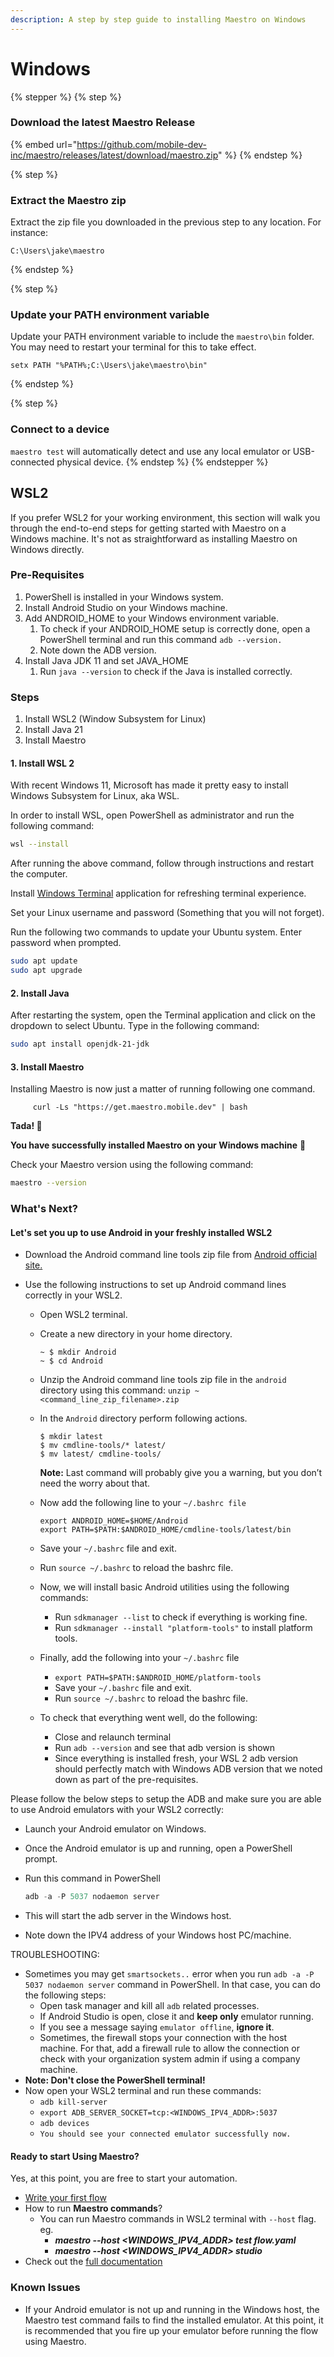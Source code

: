 ```yaml
---
description: A step by step guide to installing Maestro on Windows
---
```


# Windows

{% stepper %}
{% step %}

### Download the latest Maestro Release

{% embed url="https://github.com/mobile-dev-inc/maestro/releases/latest/download/maestro.zip" %}
{% endstep %}

{% step %}

### Extract the Maestro zip

Extract the zip file you downloaded in the previous step to any location. For instance:

```shell
C:\Users\jake\maestro
```

{% endstep %}

{% step %}

### Update your PATH environment variable

Update your PATH environment variable to include the `maestro\bin` folder. You may need to restart your terminal for this to take effect.

```
setx PATH "%PATH%;C:\Users\jake\maestro\bin"
```
{% endstep %}

{% step %}
### Connect to a device

`maestro test` will automatically detect and use any local emulator or USB-connected physical device.
{% endstep %}
{% endstepper %}

## WSL2

If you prefer WSL2 for your working environment, this section will walk you through the end-to-end steps for getting started with Maestro on a Windows machine. It's not as straightforward as installing Maestro on Windows directly.

### Pre-Requisites

1. PowerShell is installed in your Windows system.
2. Install Android Studio on your Windows machine.
3. Add ANDROID\_HOME to your Windows environment variable.
   1. To check if your ANDROID\_HOME setup is correctly done, open a PowerShell terminal and run this command `adb --version.`
   2. Note down the ADB version.
4. Install Java JDK 11 and set JAVA\_HOME
   1. Run `java --version` to check if the Java is installed correctly.

### Steps

1. Install WSL2 (Window Subsystem for Linux)
2. Install Java 21
3. Install Maestro

#### 1. Install WSL 2

With recent Windows 11, Microsoft has made it pretty easy to install Windows Subsystem for Linux, aka WSL.

In order to install WSL, open PowerShell as administrator and run the following command:

```bash
wsl --install
```

After running the above command, follow through instructions and restart the computer.

Install [Windows Terminal](https://github.com/microsoft/terminal) application for refreshing terminal experience.

Set your Linux username and password (Something that you will not forget).

Run the following two commands to update your Ubuntu system. Enter password when prompted.

```bash
sudo apt update
sudo apt upgrade
```

#### 2. Install Java

After restarting the system, open the Terminal application and click on the dropdown to select Ubuntu. Type in the following command:

```bash
sudo apt install openjdk-21-jdk
```

#### 3. Install Maestro

Installing Maestro is now just a matter of running following one command.

```shell
     curl -Ls "https://get.maestro.mobile.dev" | bash
```

**Tada! 🎉**

**You have successfully installed Maestro on your Windows machine** 🙌

Check your Maestro version using the following command:

```bash
maestro --version
```

### What's Next?

#### Let's set you up to use Android in your freshly installed WSL2

* Download the Android command line tools zip file from [Android official site.](https://developer.android.com/studio)
* Use the following instructions to set up Android command lines correctly in your WSL2.

  * Open WSL2 terminal.
  * Create a new directory in your home directory.

    ```shell
    ~ $ mkdir Android
    ~ $ cd Android
    ```

  * Unzip the Android command line tools zip file in the `android` directory using this command: `unzip ~<command_line_zip_filename>.zip`
  * In the  `Android` directory perform following actions.

    ```shell
    $ mkdir latest
    $ mv cmdline-tools/* latest/
    $ mv latest/ cmdline-tools/
    ```

    **Note:** Last command will probably give you a warning, but you don’t need the worry about that.

  * Now add the following line to your `~/.bashrc file`

    ```shell
    export ANDROID_HOME=$HOME/Android
    export PATH=$PATH:$ANDROID_HOME/cmdline-tools/latest/bin
    ```

  * Save your `~/.bashrc` file and exit.
  * Run `source ~/.bashrc` to reload the bashrc file.
  * Now, we will install basic Android utilities using the following commands:
    * Run `sdkmanager --list` to check if everything is working fine.
    * Run `sdkmanager --install "platform-tools"` to install platform tools.
  * Finally, add the following into your `~/.bashrc` file
    * `export PATH=$PATH:$ANDROID_HOME/platform-tools`
    * Save your `~/.bashrc` file and exit.
    * Run `source ~/.bashrc` to reload the bashrc file.
  * To check that everything went well, do the following:
    * Close and relaunch terminal
    * Run `adb --version` and see that adb version is shown
    * Since everything is installed fresh, your WSL 2 adb version should perfectly match with Windows ADB version that we noted down as part of the pre-requisites.

Please follow the below steps to setup the ADB and make sure you are able to use Android emulators with your WSL2 correctly:

* Launch your Android emulator on Windows.
* Once the Android emulator is up and running, open a PowerShell prompt.
* Run this command in PowerShell

    ```powershell
    adb -a -P 5037 nodaemon server
    ```

* This will start the adb server in the Windows host.
* Note down the IPV4 address of your Windows host PC/machine.

TROUBLESHOOTING:

* Sometimes you may get `smartsockets..` error when you run `adb -a -P 5037 nodaemon server` command in PowerShell. In that case, you can do the following steps:
  * Open task manager and kill all `adb` related processes.
  * If Android Studio is open, close it and **keep only** emulator running.
  * If you see a message saying `emulator offline`, **ignore it**.
  * Sometimes, the firewall stops your connection with the host machine. For that, add a firewall rule to allow the connection or check with your organization system admin if using a company machine.
* **Note: Don't close the PowerShell terminal!**
* Now open your WSL2 terminal and run these commands:
  * `adb kill-server`
  * `export ADB_SERVER_SOCKET=tcp:<WINDOWS_IPV4_ADDR>:5037`
  * `adb devices`
  * `You should see your connected emulator successfully now.`

#### Ready to start Using Maestro?

Yes, at this point, you are free to start your automation.

* [Write your first flow](https://maestro.mobile.dev/getting-started/writing-your-first-flow)
* How to run **Maestro commands**?
  * You can run Maestro commands in WSL2 terminal with `--host` flag. eg.
    * _**maestro --host \<WINDOWS\_IPV4\_ADDR> test flow.yaml**_
    * _**maestro --host \<WINDOWS\_IPV4\_ADDR> studio**_
* Check out the [full documentation](https://maestro.mobile.dev/)

### Known Issues

* If your Android emulator is not up and running in the Windows host, the Maestro test command fails to find the installed emulator. At this point, it is recommended that you fire up your emulator before running the flow using Maestro.
